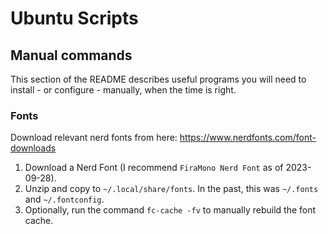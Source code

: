 # Ubuntu Scripts

## Manual commands

This section of the README describes useful programs you will need to install - or configure - manually, when the time is right.

### Fonts

Download relevant nerd fonts from here: <https://www.nerdfonts.com/font-downloads>

1. Download a Nerd Font (I recommend `FiraMono Nerd Font` as of 2023-09-28).
2. Unzip and copy to `~/.local/share/fonts`. In the past, this was `~/.fonts` and `~/.fontconfig`.
3. Optionally, run the command `fc-cache -fv` to manually rebuild the font cache.
